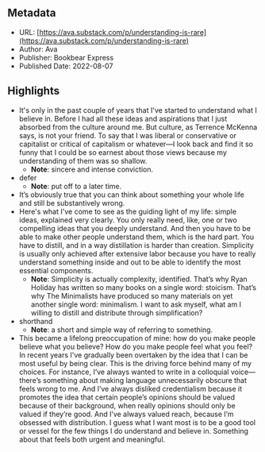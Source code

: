 ## Metadata
* URL: [https://ava.substack.com/p/understanding-is-rare](https://ava.substack.com/p/understanding-is-rare)
* Author: Ava
* Publisher: Bookbear Express
* Published Date: 2022-08-07


## Highlights
* It's only in the past couple of years that I've started to understand what I believe in. Before I had all these ideas and aspirations that I just absorbed from the culture around me. But culture, as Terrence McKenna says, is not your friend. To say that I was liberal or conservative or capitalist or critical of capitalism or whatever—I look back and find it so funny that I could be so earnest about those views because my understanding of them was so shallow.
  * **Note**: sincere and intense conviction.
* defer
  * **Note**: put off to a later time.
* It’s obviously true that you can think about something your whole life and still be substantively wrong.
* Here's what I've come to see as the guiding light of my life: simple ideas, explained very clearly. You only really need, like, one or two compelling ideas that you deeply understand. And then you have to be able to make other people understand them, which is the hard part. You have to distill, and in a way distillation is harder than creation. Simplicity is usually only achieved after extensive labor because you have to really understand something inside and out to be able to identify the most essential components.
  * **Note**: Simplicity is actually complexity, identified. That’s why Ryan Holiday has written so many books on a single word: stoicism. That’s why The Minimalists have produced so many materials on yet another single word: minimalism. I want to ask myself, what am I willing to distill and distribute through simplification?
* shorthand
  * **Note**: a short and simple way of referring to something.
* This became a lifelong preoccupation of mine: how do you make people believe what you believe? How do you make people feel what you feel? In recent years I've gradually been overtaken by the idea that I can be most useful by being clear. This is the driving force behind many of my choices. For instance, I’ve always wanted to write in a colloquial voice—there’s something about making language unnecessarily obscure that feels wrong to me. And I’ve always disliked credentialism because it promotes the idea that certain people’s opinions should be valued because of their background, when really opinions should only be valued if they’re good. And I’ve always valued reach, because I’m obsessed with distribution. I guess what I want most is to be a good tool or vessel for the few things I do understand and believe in. Something about that feels both urgent and meaningful.
